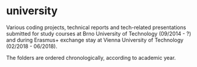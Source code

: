 # university
Various coding projects, technical reports and tech-related presentations submitted for study courses at Brno University of Technology (09/2014 - ?) and during Erasmus+ exchange stay at Vienna University of Technology (02/2018 - 06/2018).

The folders are ordered chronologically, according to academic year.
